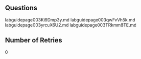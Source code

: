 ## Questions
labguidepage003Ki9Dmp3y.md
labguidepage003qwFvVh5k.md
labguidepage003yrcuX6U2.md
labguidepage003TRkmm8TE.md

## Number of Retries
0
